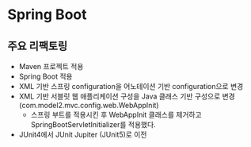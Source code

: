 # Spring Boot

## 주요 리팩토링
- Maven 프로젝트 적용
- Spring Boot 적용
- XML 기반 스프링 configuration을 어노테이션 기반 configuration으로 변경
- XML 기반 서블릿 웹 애플리케이션 구성을 Java 클래스 기반 구성으로 변경 (com.model2.mvc.config.web.WebAppInit)
  - 스프링 부트를 적용시킨 후 WebAppInit 클래스를 제거하고 SpringBootServletInitializer를 적용했다.
- JUnit4에서 JUnit Jupiter (JUnit5)로 이전